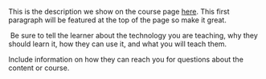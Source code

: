 This is the description we show on the course page [here](https://lab.github.com/caradiazrod/box-plot-histograms-qq-plot-violin-plot). This first paragraph will be featured at the top of the page so make it great.
​

​
Be sure to tell the learner about the technology you are teaching, why they should learn it, how they can use it, and what you will teach them.
​


Include information on how they can reach you for questions about the content or course. 